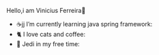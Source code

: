 Hello,i am Vinicius Ferreira👋

- ☕jj I’m currently learning java spring framework:
- 🐈 I love cats and coffee:
- 🌌 Jedi in my free time:
